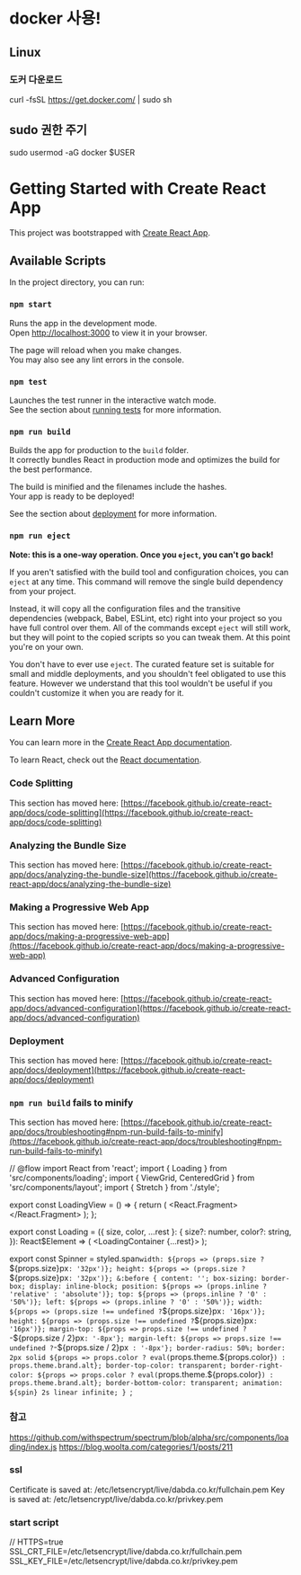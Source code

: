 # docker 사용!

## Linux

### 도커 다운로드
curl -fsSL https://get.docker.com/ | sudo sh 

## sudo 권한 주기 
sudo usermod -aG docker $USER 










# Getting Started with Create React App

This project was bootstrapped with [Create React App](https://github.com/facebook/create-react-app).

## Available Scripts

In the project directory, you can run:

### `npm start`

Runs the app in the development mode.\
Open [http://localhost:3000](http://localhost:3000) to view it in your browser.

The page will reload when you make changes.\
You may also see any lint errors in the console.

### `npm test`

Launches the test runner in the interactive watch mode.\
See the section about [running tests](https://facebook.github.io/create-react-app/docs/running-tests) for more information.

### `npm run build`

Builds the app for production to the `build` folder.\
It correctly bundles React in production mode and optimizes the build for the best performance.

The build is minified and the filenames include the hashes.\
Your app is ready to be deployed!

See the section about [deployment](https://facebook.github.io/create-react-app/docs/deployment) for more information.

### `npm run eject`

**Note: this is a one-way operation. Once you `eject`, you can't go back!**

If you aren't satisfied with the build tool and configuration choices, you can `eject` at any time. This command will remove the single build dependency from your project.

Instead, it will copy all the configuration files and the transitive dependencies (webpack, Babel, ESLint, etc) right into your project so you have full control over them. All of the commands except `eject` will still work, but they will point to the copied scripts so you can tweak them. At this point you're on your own.

You don't have to ever use `eject`. The curated feature set is suitable for small and middle deployments, and you shouldn't feel obligated to use this feature. However we understand that this tool wouldn't be useful if you couldn't customize it when you are ready for it.

## Learn More

You can learn more in the [Create React App documentation](https://facebook.github.io/create-react-app/docs/getting-started).

To learn React, check out the [React documentation](https://reactjs.org/).

### Code Splitting

This section has moved here: [https://facebook.github.io/create-react-app/docs/code-splitting](https://facebook.github.io/create-react-app/docs/code-splitting)

### Analyzing the Bundle Size

This section has moved here: [https://facebook.github.io/create-react-app/docs/analyzing-the-bundle-size](https://facebook.github.io/create-react-app/docs/analyzing-the-bundle-size)

### Making a Progressive Web App

This section has moved here: [https://facebook.github.io/create-react-app/docs/making-a-progressive-web-app](https://facebook.github.io/create-react-app/docs/making-a-progressive-web-app)

### Advanced Configuration

This section has moved here: [https://facebook.github.io/create-react-app/docs/advanced-configuration](https://facebook.github.io/create-react-app/docs/advanced-configuration)

### Deployment

This section has moved here: [https://facebook.github.io/create-react-app/docs/deployment](https://facebook.github.io/create-react-app/docs/deployment)

### `npm run build` fails to minify

This section has moved here: [https://facebook.github.io/create-react-app/docs/troubleshooting#npm-run-build-fails-to-minify](https://facebook.github.io/create-react-app/docs/troubleshooting#npm-run-build-fails-to-minify)


// @flow
import React from 'react';
import { Loading } from 'src/components/loading';
import { ViewGrid, CenteredGrid } from 'src/components/layout';
import { Stretch } from './style';

export const LoadingView = () => {
  return (
    <React.Fragment>
      <ViewGrid>
        <CenteredGrid>
          <Stretch>
            <Loading />
          </Stretch>
        </CenteredGrid>
      </ViewGrid>
    </React.Fragment>
  );
};



export const Loading = ({
  size,
  color,
  ...rest
}: {
  size?: number,
  color?: string,
}): React$Element<any> => (
  <LoadingContainer {...rest}>
    <Spinner size={size} color={color} />
  </LoadingContainer>
);

export const Spinner = styled.span`
  width: ${props => (props.size ? `${props.size}px` : '32px')};
  height: ${props => (props.size ? `${props.size}px` : '32px')};
  &:before {
    content: '';
    box-sizing: border-box;
    display: inline-block;
    position: ${props => (props.inline ? 'relative' : 'absolute')};
    top: ${props => (props.inline ? '0' : '50%')};
    left: ${props => (props.inline ? '0' : '50%')};
    width: ${props => (props.size !== undefined ? `${props.size}px` : '16px')};
    height: ${props => (props.size !== undefined ? `${props.size}px` : '16px')};
    margin-top: ${props =>
      props.size !== undefined ? `-${props.size / 2}px` : '-8px'};
    margin-left: ${props =>
      props.size !== undefined ? `-${props.size / 2}px` : '-8px'};
    border-radius: 50%;
    border: 2px solid
      ${props =>
        props.color
          ? eval(`props.theme.${props.color}`)
          : props.theme.brand.alt};
    border-top-color: transparent;
    border-right-color: ${props =>
      props.color ? eval(`props.theme.${props.color}`) : props.theme.brand.alt};
    border-bottom-color: transparent;
    animation: ${spin} 2s linear infinite;
  }
`;


### 참고

https://github.com/withspectrum/spectrum/blob/alpha/src/components/loading/index.js
https://blog.woolta.com/categories/1/posts/211

### ssl
Certificate is saved at: /etc/letsencrypt/live/dabda.co.kr/fullchain.pem
Key is saved at:         /etc/letsencrypt/live/dabda.co.kr/privkey.pem

### start script
  // HTTPS=true SSL_CRT_FILE=/etc/letsencrypt/live/dabda.co.kr/fullchain.pem SSL_KEY_FILE=/etc/letsencrypt/live/dabda.co.kr/privkey.pem




